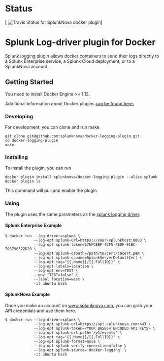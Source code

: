 # Status

[ ![Travis Status for SplunkNova docker plugin](https://travis-ci.org/splunknova/docker-logging-plugin.svg?branch=master)]

# Splunk Log-driver plugin for Docker

Splunk logging plugin allows docker containers to send their logs directly to a Splunk Enterprise service, a Splunk
Cloud deployment, or to a SplunkNova account.

## Getting Started

You need to install Docker Engine >= 1.12.

Additional information about Docker plugins [can be found here.](https://docs.docker.com/engine/extend/plugins_logging/)


### Developing

For development, you can clone and run make

```
git clone git@github.com:splunknova/docker-logging-plugin.git
cd docker-logging-plugin
make
```

### Installing

To install the plugin, you can run

```
docker plugin install splunknova/docker-logging-plugin --alias splunk
docker plugin ls
```

This command will pull and enable the plugin

### Using

The plugin uses the same parameters as the [splunk logging driver](https://docs.docker.com/engine/admin/logging/splunk/).


#### Splunk Enterprise Example

```
$ docker run --log-driver=splunk \
             --log-opt splunk-url=https://your-splunkhost:8088 \
             --log-opt splunk-token=176FCEBF-4CF5-4EDF-91BC-703796522D20 \
             --log-opt splunk-capath=/path/to/cert/cacert.pem \
             --log-opt splunk-caname=SplunkServerDefaultCert \
             --log-opt tag="{{.Name}}/{{.FullID}}" \
             --log-opt labels=location \
             --log-opt env=TEST \
             --env "TEST=false" \
             --label location=west \
             -it ubuntu bash

```

#### SplunkNova Example

Once you make an account on www.splunknova.com, you can grab your API credentials and use them here.

```
$ docker run --log-driver=splunk \
             --log-opt splunk-url=https://api.splunknova.com:443 \
             --log-opt splunk-token=<YOUR BASE64 ENCODED API KEYS> \
             --log-opt splunk-url-path='/v1/events' \
             --log-opt tag="{{.Name}}/{{.FullID}}" \
             --log-opt splunk-format=nova \
             --log-opt splunk-verify-connection=false \
             --log-opt splunk-source='docker-logging' \
             -it ubuntu bash
```

